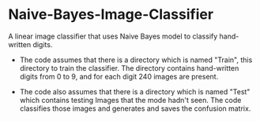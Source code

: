 # Naive-Bayes-Image-Classifier

A linear image classifier that uses Naive Bayes model to classify hand-written digits.

- The code assumes that there is a directory which is named "Train", this directory to train the classifier. The directory contains hand-written digits from 0 to 9, and for each digit 240 images are present.

- The code also assumes that there is a directory which is named "Test" which contains testing Images that the mode hadn't seen. The code classifies those images and generates and saves the confusion matrix.
